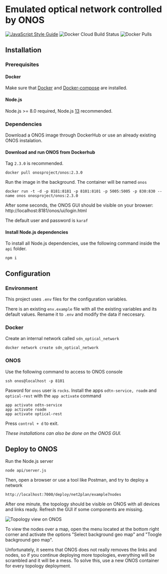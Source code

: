 #  Emulated optical network controlled by ONOS
[![JavaScript Style Guide](https://img.shields.io/badge/code_style-standard-brightgreen.svg?style=for-the-badge)](https://standardjs.com) ![Docker Cloud Build Status](https://img.shields.io/docker/cloud/build/ignacioxyz/sdn_optical_network?style=for-the-badge) ![Docker Pulls](https://img.shields.io/docker/pulls/ignacioxyz/sdn_optical_network?style=for-the-badge)

## Installation

### Prerequisites
#### Docker
Make sure that [Docker](https://docs.docker.com/install/#supported-platforms) and [Docker-compose](https://docs.docker.com/compose/install/) are installed.

#### Node.js
Node.js >= 8.0 required, Node.js [13](https://nodejs.org/en/download/) recommended.

### Dependencies
Download a ONOS image through DockerHub or use an already existing ONOS instalation.

#### Download and run ONOS from Dockerhub 
Tag `2.3.0` is recommended.
```
docker pull onosproject/onos:2.3.0
```
Run the image in the background. The container will be named `onos`
```
docker run -t -d -p 8181:8181 -p 8101:8101 -p 5005:5005 -p 830:830 --name onos onosproject/onos:2.3.0
```
After some seconds, the ONOS GUI should be visible on your browser: http://localhost:8181/onos/ui/login.html

The default user and password is `karaf`

#### Install Node.js dependencies
To install all Node.js dependencies, use the following command inside the `api` folder.
```
npm i
```

## Configuration
### Environment
This project uses `.env` files for the configuration variables.

There is an existing `env.example` file with all the existing variables and its default values.
Rename it to `.env` and modify the data if neccesary.

### Docker
Create an internal network called `sdn_optical_network`
```
docker network create sdn_optical_network
```

### ONOS
Use the following command to access to ONOS console
```
ssh onos@localhost -p 8101
```
Pasword for `onos` user is `rocks`.
Install the apps `odtn-service, roadm` and `optical-rest` with the `app activate` command
```
app activate odtn-service
app activate roadm
app activate optical-rest
```
Press `control + d` to exit.

_These installations can also be done on the ONOS GUI._

## Deploy to ONOS
Run the Node.js server
```
node api/server.js
```
Then, open a browser or use a tool like Postman, and try to deploy a network
```
http://localhost:7000/deploy/net2plan/example7nodes
````
After one minute, the topology should be visible on ONOS with all devices and links ready. Refresh the GUI if some components are missing.

![Topology view on ONOS](https://i.imgur.com/HakU5ux.jpg)

To view the nodes over a map, open the menu located at the bottom right corner and activate the options "Select background geo map" and "Toogle background geo map".

Unfortunately, it seems that ONOS does not really removes the links and nodes, so if you continue deploying more topologies, everything will be scrambled and it will be a mess.
To solve this, use a new ONOS container for every topology deployment.